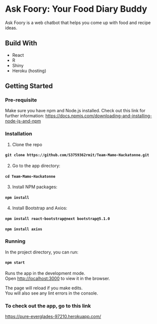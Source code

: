 # Ask Foory: Your Food Diary Buddy

Ask Foory is a web chatbot that helps you come up with food and recipe ideas. 

## Build With
  * React
  * R
  * Shiny
  * Heroku (hosting)
  
## Getting Started

### Pre-requisite

Make sure you have npm and Node.js installed. 
Check out this link for further information: https://docs.npmjs.com/downloading-and-installing-node-js-and-npm

### Installation

1. Clone the repo

#### `git clone https://github.com/S3759362rmit/Team-Mamo-Hackatonne.git`

2. Go to the app directory:

#### `cd Team-Mamo-Hackatonne`

3. Install NPM packages:

#### `npm install`

4. Install Bootstrap and Axios:

#### `npm install react-bootstrap@next bootstrap@5.1.0`
#### `npm install axios`

### Running

In the project directory, you can run:

#### `npm start`

Runs the app in the development mode.\
Open [http://localhost:3000](http://localhost:3000) to view it in the browser.

The page will reload if you make edits.\
You will also see any lint errors in the console.

### To check out the app, go to this link
https://pure-everglades-97210.herokuapp.com/
